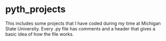 # pyth_projects

This includes some projects that I have coded during my time at Michigan State University. Every .py file has comments and a header that gives a basic idea of how the file works.
